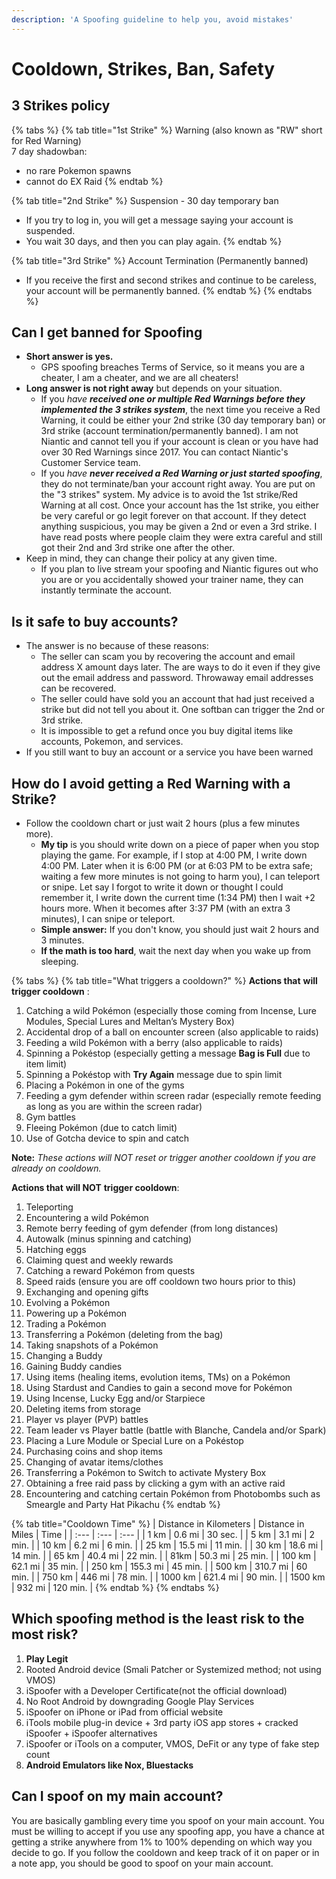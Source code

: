 ```yaml
---
description: 'A Spoofing guideline to help you, avoid mistakes'
---
```


# Cooldown, Strikes, Ban, Safety

## 3 Strikes policy

{% tabs %}
{% tab title="1st Strike" %}
Warning \(also known as "RW" short for Red Warning\)   
7 day shadowban:   
- no rare Pokemon spawns  
- cannot do EX Raid
{% endtab %}

{% tab title="2nd Strike" %}
 Suspension - 30 day temporary ban   
- If you try to log in, you will get a message saying your account is suspended.   
- You wait 30 days, and then you can play again. 
{% endtab %}

{% tab title="3rd Strike" %}
Account Termination \(Permanently banned\)   
- If you receive the first and second strikes and continue to be careless, your account will be permanently banned.
{% endtab %}
{% endtabs %}

## Can I get banned for Spoofing

* **Short answer is yes.**
  * GPS spoofing breaches Terms of Service, so it means you are a cheater, I am a cheater, and we are all cheaters!
* **Long answer is not right away** but depends on your situation.
  * If you _have_ _**received one or multiple Red Warnings before they implemented the 3 strikes system**_, the next time you receive a Red Warning, it could be either your 2nd strike \(30 day temporary ban\) or 3rd strike \(account termination/permanently banned\). I am not Niantic and cannot tell you if your account is clean or you have had over 30 Red Warnings since 2017. You can contact Niantic's Customer Service team.
  * If you _have_ _**never received a Red Warning or just started spoofing**_, they do not terminate/ban your account right away. You are put on the "3 strikes" system. My advice is to avoid the 1st strike/Red Warning at all cost. Once your account has the 1st strike, you either be very careful or go legit forever on that account. If they detect anything suspicious, you may be given a 2nd or even a 3rd strike. I have read posts where people claim they were extra careful and still got their 2nd and 3rd strike one after the other.
* Keep in mind, they can change their policy at any given time.
  * If you plan to live stream your spoofing and Niantic figures out who you are or you accidentally showed your trainer name, they can instantly terminate the account.

## Is it safe to buy accounts?

* The answer is no because of these reasons:
  * The seller can scam you by recovering the account and email address X amount days later. The are ways to do it even if they give out the email address and password. Throwaway email addresses can be recovered.
  * The seller could have sold you an account that had just received a strike but did not tell you about it. One softban can trigger the 2nd or 3rd strike.
  * It is impossible to get a refund once you buy digital items like accounts, Pokemon, and services.
* If you still want to buy an account or a service you have been warned



## **How do I avoid getting a Red Warning with a Strike?**

* Follow the cooldown chart or just wait 2 hours \(plus a few minutes more\).
  * **My tip** is you should write down on a piece of paper when you stop playing the game. For example, if I stop at 4:00 PM, I write down 4:00 PM. Later when it is 6:00 PM \(or at 6:03 PM to be extra safe; waiting a few more minutes is not going to harm you\), I can teleport or snipe. Let say I forgot to write it down or thought I could remember it, I write down the current time \(1:34 PM\) then I wait +2 hours more. When it becomes after 3:37 PM \(with an extra 3 minutes\), I can snipe or teleport.
  * **Simple answer:** If you don't know, you should just wait 2 hours and 3 minutes.
  * **If the math is too hard**, wait the next day when you wake up from sleeping.

{% tabs %}
{% tab title="What triggers a cooldown?" %}
**Actions that** **will** **trigger cooldown** :

1. Catching a wild Pokémon \(especially those coming from Incense, Lure Modules, Special Lures and Meltan’s Mystery Box\)
2. Accidental drop of a ball on encounter screen \(also applicable to raids\)
3. Feeding a wild Pokémon with a berry \(also applicable to raids\)
4. Spinning a Pokéstop \(especially getting a message **Bag is Full** due to item limit\)
5. Spinning a Pokéstop with **Try Again** message due to spin limit
6. Placing a Pokémon in one of the gyms
7. Feeding a gym defender within screen radar \(especially remote feeding as long as you are within the screen radar\)
8. Gym battles
9. Fleeing Pokémon \(due to catch limit\)
10. Use of Gotcha device to spin and catch

**Note:** _These actions will NOT reset or trigger another cooldown if you are already on cooldown._  
  


**Actions that** **will NOT** **trigger cooldown**:

1. Teleporting
2. Encountering a wild Pokémon
3. Remote berry feeding of gym defender \(from long distances\)
4. Autowalk \(minus spinning and catching\)
5. Hatching eggs
6. Claiming quest and weekly rewards
7. Catching a reward Pokémon from quests
8. Speed raids \(ensure you are off cooldown two hours prior to this\)
9. Exchanging and opening gifts
10. Evolving a Pokémon
11. Powering up a Pokémon
12. Trading a Pokémon
13. Transferring a Pokémon \(deleting from the bag\)
14. Taking snapshots of a Pokémon
15. Changing a Buddy
16. Gaining Buddy candies
17. Using items \(healing items, evolution items, TMs\) on a Pokémon
18. Using Stardust and Candies to gain a second move for Pokémon
19. Using Incense, Lucky Egg and/or Starpiece
20. Deleting items from storage
21. Player vs player \(PVP\) battles
22. Team leader vs Player battle \(battle with Blanche, Candela and/or Spark\)
23. Placing a Lure Module or Special Lure on a Pokéstop
24. Purchasing coins and shop items
25. Changing of avatar items/clothes
26. Transferring a Pokémon to Switch to activate Mystery Box
27. Obtaining a free raid pass by clicking a gym with an active raid
28. Encountering and catching certain Pokémon from Photobombs such as Smeargle and Party Hat Pikachu
{% endtab %}

{% tab title="Cooldown Time" %}
| Distance in Kilometers | Distance in Miles | Time |
| :--- | :--- | :--- |
| 1 km | 0.6 mi | 30 sec. |
| 5 km | 3.1 mi | 2 min. |
| 10 km | 6.2 mi | 6 min. |
| 25 km | 15.5 mi | 11 min. |
| 30 km | 18.6 mi | 14 min. |
| 65 km | 40.4 mi | 22 min. |
| 81km | 50.3 mi | 25 min. |
| 100 km | 62.1 mi | 35 min. |
| 250 km | 155.3 mi | 45 min. |
| 500 km | 310.7 mi | 60 min. |
| 750 km | 446 mi | 78 min. |
| 1000 km | 621.4 mi | 90 min. |
| 1500 km | 932 mi | 120 min. |
{% endtab %}
{% endtabs %}



## **Which spoofing method is the least risk to the most risk?**

1. **Play Legit**
2. Rooted Android device \(Smali Patcher or Systemized method; not using VMOS\)
3. iSpoofer with a Developer Certificate\(not the official download\)
4. No Root Android by downgrading Google Play Services
5. iSpoofer on iPhone or iPad from official website
6. iTools mobile plug-in device + 3rd party iOS app stores + cracked iSpoofer + iSpoofer alternatives
7. iSpoofer or iTools on a computer, VMOS, DeFit or any type of fake step count
8. **Android Emulators like Nox, Bluestacks**

## **Can I spoof on my main account?**

You are basically gambling every time you spoof on your main account. You must be willing to accept if you use any spoofing app, you have a chance at getting a strike anywhere from 1% to 100% depending on which way you decide to go. If you follow the cooldown and keep track of it on paper or in a note app, you should be good to spoof on your main account.

